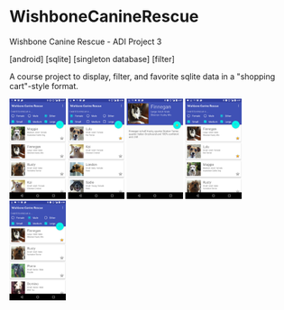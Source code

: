 # WishboneCanineRescue
Wishbone Canine Rescue - ADI Project 3

[android] [sqlite] [singleton database] [filter] 

A course project to display, filter, and favorite sqlite data in a "shopping cart"-style format.


<img src="screenshot_1.png" alt="screenshot" width="100">
<img src="screenshot_2.png" alt="screenshot" width="100">
<img src="screenshot_3.png" alt="screenshot" width="100">
<img src="screenshot_4.png" alt="screenshot" width="100">
<img src="screenshot_5.png" alt="screenshot" width="100">
